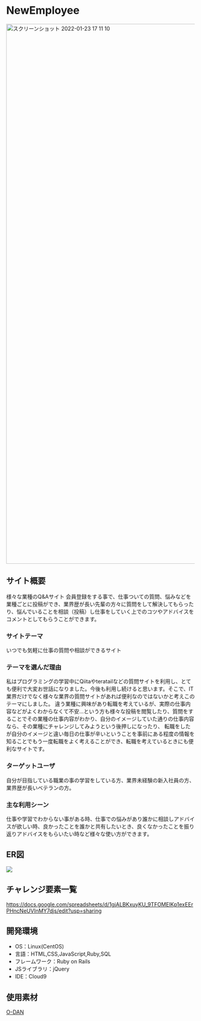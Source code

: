# NewEmployee
<img width="1440" alt="スクリーンショット 2022-01-23 17 11 10" src="https://user-images.githubusercontent.com/92997241/150670062-5d4ee34e-db5f-49e4-8abd-fb3b786c9988.png">



## サイト概要
様々な業種のQ&Aサイト
会員登録をする事で、仕事ついての質問、悩みなどを業種ごとに投稿ができ、業界歴が長い先輩の方々に質問をして解決してもらったり、悩んでいることを相談（投稿）し仕事をしていく上でのコツやアドバイスを
コメントとしてもらうことができます。


### サイトテーマ
いつでも気軽に仕事の質問や相談ができるサイト

### テーマを選んだ理由
私はプログラミングの学習中にQiitaやteratailなどの質問サイトを利用し、とても便利で大変お世話になりました。今後も利用し続けると思います。そこで、IT業界だけでなく様々な業界の質問サイトがあれば便利なのではないかと考えこのテーマにしました。
違う業種に興味があり転職を考えているが、実際の仕事内容などがよくわからなくて不安...という方も様々な投稿を閲覧したり、質問をすることでその業種の仕事内容がわかり、自分のイメージしていた通りの仕事内容なら、その業種にチャレンジしてみようという後押しになったり、
転職をしたが自分のイメージと違い毎日の仕事が辛いということを事前にある程度の情報を知ることでもう一度転職をよく考えることができ、転職を考えているときにも便利なサイトです。

### ターゲットユーザ
自分が目指している職業の事の学習をしている方、業界未経験の新入社員の方、業界歴が長いベテランの方。

### 主な利用シーン
仕事や学習でわからない事がある時、仕事での悩みがあり誰かに相談しアドバイスが欲しい時、良かったことを誰かと共有したいとき、良くなかったことを振り返りアドバイスをもらいたい時など様々な使い方ができます。

## ER図
![](https://user-images.githubusercontent.com/92997241/150669762-87351c4d-3ac1-408f-bc44-350120bd0f1e.jpg)


## チャレンジ要素一覧
<https://docs.google.com/spreadsheets/d/1gjALBKxuyKU_9TFOMElKp1exEErPHncNeUVInMY7djs/edit?usp=sharing>

## 開発環境
- OS：Linux(CentOS)
- 言語：HTML,CSS,JavaScript,Ruby,SQL
- フレームワーク：Ruby on Rails
- JSライブラリ：jQuery
- IDE：Cloud9

## 使用素材
[O-DAN](https://o-dan.net/ja/)
